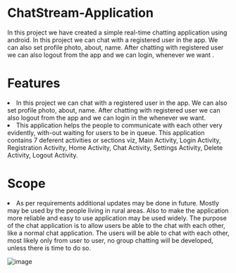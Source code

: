 # ChatStream-Application
In this project we have created a simple real-time chatting application using android. In this project we can chat with a registered user in the app. We can also set profile photo, about, name. After chatting with registered user we can also logout from the app and we can login, whenever we want .   

# Features
<li>In this project we can chat with a registered user in the app. We can also set profile photo, about, name. After chatting with registered user we can also logout from the app and we can login in the whenever we want.</li>
<li>This application helps the people to communicate with each other very evidently, with-out waiting for users to be in queue. This application contains 7 deferent activities or sections viz, Main Activity, Login Activity, Registration Activity, Home Activity, Chat Activity, Settings Activity, Delete Activity, Logout Activity.
</li>

# Scope
<li>As per requirements additional updates may be done in future. Mostly may be used by the people living in rural areas. Also to make the application more reliable and easy to use application may be used widely. The purpose of the chat application is to allow users be able to the chat with each other, like a normal chat application. The users will be able to chat with each other, most likely only from user to user, no group chatting will be developed, unless there is time to do so.</li>

<img>![image](https://user-images.githubusercontent.com/87746478/155527637-7b96776c-5372-45fa-a349-014fce716105.png)</img>

